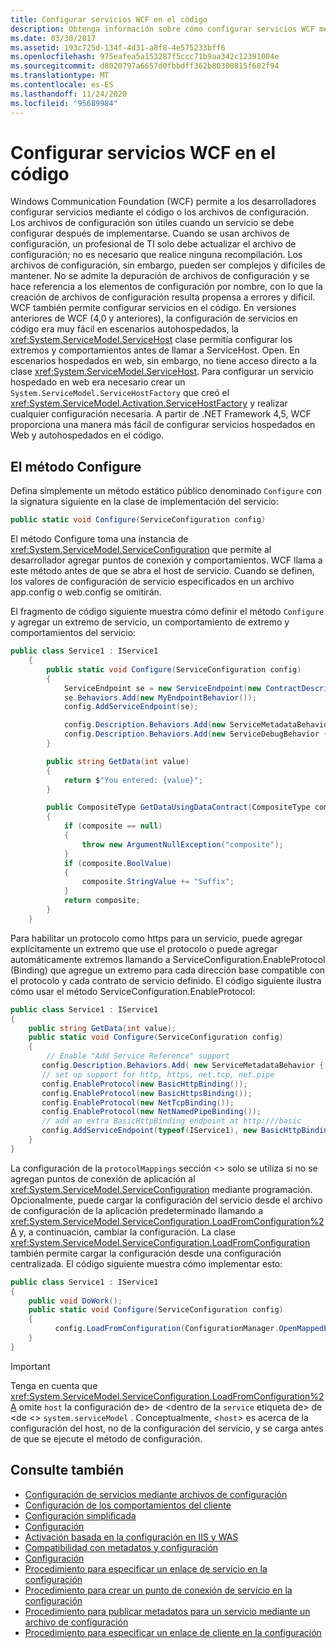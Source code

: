 ```yaml
---
title: Configurar servicios WCF en el código
description: Obtenga información sobre cómo configurar servicios WCF mediante el uso de código en lugar de archivos de configuración para servicios hospedados en Web y autohospedados.
ms.date: 03/30/2017
ms.assetid: 193c725d-134f-4d31-a8f8-4e575233bff6
ms.openlocfilehash: 975eafea5a153287f5ccc71b9aa342c12391004e
ms.sourcegitcommit: d8020797a6657d0fbbdff362b80300815f682f94
ms.translationtype: MT
ms.contentlocale: es-ES
ms.lasthandoff: 11/24/2020
ms.locfileid: "95689984"
---
```

# <a name="configuring-wcf-services-in-code"></a>Configurar servicios WCF en el código
Windows Communication Foundation (WCF) permite a los desarrolladores configurar servicios mediante el código o los archivos de configuración.  Los archivos de configuración son útiles cuando un servicio se debe configurar después de implementarse. Cuando se usan archivos de configuración, un profesional de TI solo debe actualizar el archivo de configuración; no es necesario que realice ninguna recompilación. Los archivos de configuración, sin embargo, pueden ser complejos y difíciles de mantener. No se admite la depuración de archivos de configuración y se hace referencia a los elementos de configuración por nombre, con lo que la creación de archivos de configuración resulta propensa a errores y difícil. WCF también permite configurar servicios en el código. En versiones anteriores de WCF (4,0 y anteriores), la configuración de servicios en código era muy fácil en escenarios autohospedados, la <xref:System.ServiceModel.ServiceHost> clase permitía configurar los extremos y comportamientos antes de llamar a ServiceHost. Open. En escenarios hospedados en web, sin embargo, no tiene acceso directo a la clase <xref:System.ServiceModel.ServiceHost>. Para configurar un servicio hospedado en web era necesario crear un `System.ServiceModel.ServiceHostFactory` que creó el <xref:System.ServiceModel.Activation.ServiceHostFactory> y realizar cualquier configuración necesaria. A partir de .NET Framework 4,5, WCF proporciona una manera más fácil de configurar servicios hospedados en Web y autohospedados en el código.

## <a name="the-configure-method"></a>El método Configure
 Defina simplemente un método estático público denominado `Configure` con la signatura siguiente en la clase de implementación del servicio:

```csharp
public static void Configure(ServiceConfiguration config)
```

 El método Configure toma una instancia de <xref:System.ServiceModel.ServiceConfiguration> que permite al desarrollador agregar puntos de conexión y comportamientos. WCF llama a este método antes de que se abra el host de servicio. Cuando se definen, los valores de configuración de servicio especificados en un archivo app.config o web.config se omitirán.

 El fragmento de código siguiente muestra cómo definir el método `Configure` y agregar un extremo de servicio, un comportamiento de extremo y comportamientos del servicio:

```csharp
public class Service1 : IService1
    {
        public static void Configure(ServiceConfiguration config)
        {
            ServiceEndpoint se = new ServiceEndpoint(new ContractDescription("IService1"), new BasicHttpBinding(), new EndpointAddress("basic"));
            se.Behaviors.Add(new MyEndpointBehavior());
            config.AddServiceEndpoint(se);

            config.Description.Behaviors.Add(new ServiceMetadataBehavior { HttpGetEnabled = true });
            config.Description.Behaviors.Add(new ServiceDebugBehavior { IncludeExceptionDetailInFaults = true });
        }

        public string GetData(int value)
        {
            return $"You entered: {value}";
        }

        public CompositeType GetDataUsingDataContract(CompositeType composite)
        {
            if (composite == null)
            {
                throw new ArgumentNullException("composite");
            }
            if (composite.BoolValue)
            {
                composite.StringValue += "Suffix";
            }
            return composite;
        }
    }
```

 Para habilitar un protocolo como https para un servicio, puede agregar explícitamente un extremo que use el protocolo o puede agregar automáticamente extremos llamando a ServiceConfiguration.EnableProtocol (Binding) que agregue un extremo para cada dirección base compatible con el protocolo y cada contrato de servicio definido. El código siguiente ilustra cómo usar el método ServiceConfiguration.EnableProtocol:

```csharp
public class Service1 : IService1
{
    public string GetData(int value);
    public static void Configure(ServiceConfiguration config)
    {
        // Enable "Add Service Reference" support
       config.Description.Behaviors.Add( new ServiceMetadataBehavior { HttpGetEnabled = true });
       // set up support for http, https, net.tcp, net.pipe
       config.EnableProtocol(new BasicHttpBinding());
       config.EnableProtocol(new BasicHttpsBinding());
       config.EnableProtocol(new NetTcpBinding());
       config.EnableProtocol(new NetNamedPipeBinding());
       // add an extra BasicHttpBinding endpoint at http:///basic
       config.AddServiceEndpoint(typeof(IService1), new BasicHttpBinding(),"basic");
    }
}
```

 La configuración de la `protocolMappings` sección <> solo se utiliza si no se agregan puntos de conexión de aplicación al <xref:System.ServiceModel.ServiceConfiguration> mediante programación. Opcionalmente, puede cargar la configuración del servicio desde el archivo de configuración de la aplicación predeterminado llamando a <xref:System.ServiceModel.ServiceConfiguration.LoadFromConfiguration%2A> y, a continuación, cambiar la configuración. La clase <xref:System.ServiceModel.ServiceConfiguration.LoadFromConfiguration> también permite cargar la configuración desde una configuración centralizada. El código siguiente muestra cómo implementar esto:

```csharp
public class Service1 : IService1
{
    public void DoWork();
    public static void Configure(ServiceConfiguration config)
    {
          config.LoadFromConfiguration(ConfigurationManager.OpenMappedExeConfiguration(new ExeConfigurationFileMap { ExeConfigFilename = @"c:\sharedConfig\MyConfig.config" }, ConfigurationUserLevel.None));
    }
}
```

> [!IMPORTANT]
> Tenga en cuenta que <xref:System.ServiceModel.ServiceConfiguration.LoadFromConfiguration%2A> omite `host` la configuración de> de <dentro de la `service` etiqueta de> de <de <> `system.serviceModel` . Conceptualmente, <`host`> es acerca de la configuración del host, no de la configuración del servicio, y se carga antes de que se ejecute el método de configuración.

## <a name="see-also"></a>Consulte también

- [Configuración de servicios mediante archivos de configuración](configuring-services-using-configuration-files.md)
- [Configuración de los comportamientos del cliente](configuring-client-behaviors.md)
- [Configuración simplificada](simplified-configuration.md)
- [Configuración](./samples/configuration-sample.md)
- [Activación basada en la configuración en IIS y WAS](./feature-details/configuration-based-activation-in-iis-and-was.md)
- [Compatibilidad con metadatos y configuración](./extending/configuration-and-metadata-support.md)
- [Configuración](./diagnostics/exceptions-reference/configuration.md)
- [Procedimiento para especificar un enlace de servicio en la configuración](how-to-specify-a-service-binding-in-configuration.md)
- [Procedimiento para crear un punto de conexión de servicio en la configuración](./feature-details/how-to-create-a-service-endpoint-in-configuration.md)
- [Procedimiento para publicar metadatos para un servicio mediante un archivo de configuración](./feature-details/how-to-publish-metadata-for-a-service-using-a-configuration-file.md)
- [Procedimiento para especificar un enlace de cliente en la configuración](how-to-specify-a-client-binding-in-configuration.md)
